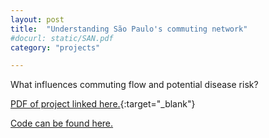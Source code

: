 ```yaml
---
layout: post
title:  "Understanding São Paulo's commuting network"
#docurl: static/SAN.pdf
category: "projects"

---
```

What influences commuting flow and potential disease risk? 

[PDF of project linked here.]({{shivyucel.github.io}}/projects/static/SAN.pdf){:target="_blank"}

<a href="https://github.com/shivyucel/Commuting_SP_Network_Analysis" target="_blank">Code can be found here.</a>

